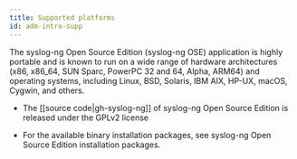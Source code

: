 ```yaml
---
title: Supported platforms
id: adm-intro-supp
---
```


The syslog-ng Open Source Edition (syslog-ng OSE) application is highly
portable and is known to run on a wide range of hardware architectures
(x86, x86_64, SUN Sparc, PowerPC 32 and 64, Alpha, ARM64) and operating
systems, including Linux, BSD, Solaris, IBM AIX, HP-UX, macOS,
Cygwin, and others.

- The [[source code|gh-syslog-ng]] of syslog-ng Open Source Edition is released under the GPLv2 license

- For the available binary installation packages, see syslog-ng Open Source Edition installation packages.

